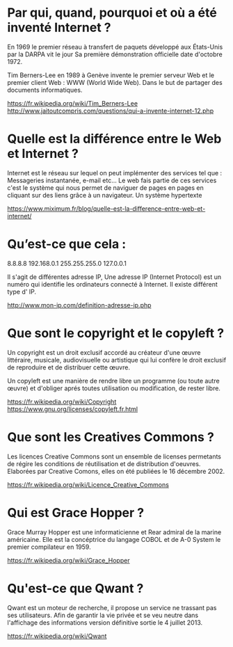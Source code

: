 # Par qui, quand, pourquoi et où a été inventé Internet ?

En 1969  le premier réseau à transfert de paquets développé aux États-Unis par la DARPA vit le jour  Sa première démonstration officielle date d'octobre 1972.

Tim Berners-Lee en 1989 à Genève invente le premier serveur Web et le premier client Web : WWW (World Wide Web). Dans le but de partager des documents informatiques.

https://fr.wikipedia.org/wiki/Tim_Berners-Lee
http://www.jaitoutcompris.com/questions/qui-a-invente-internet-12.php

# Quelle est la différence entre le Web et Internet ?

Internet est le réseau sur lequel on peut implémenter des services tel que :
Messageries instantanée, e-mail etc...
Le web fais partie de ces services c'est le système qui nous permet de naviguer de pages en pages en cliquant sur des liens grâce à un navigateur.
Un système hypertexte

https://www.miximum.fr/blog/quelle-est-la-difference-entre-web-et-internet/

# Qu’est-ce que cela :
8.8.8.8
192.168.0.1
255.255.255.0
127.0.0.1

Il s'agit de différentes adresse IP, Une adresse IP (Internet Protocol) est un numéro qui identifie les ordinateurs connecté à Internet.  Il existe différent type d' IP.

http://www.mon-ip.com/definition-adresse-ip.php

# Que sont le copyright et le copyleft ?

Un copyright est un droit exclusif accordé au créateur d'une œuvre littéraire, musicale, audiovisuelle ou artistique qui lui confère le droit exclusif de reproduire et de distribuer cette œuvre.

Un copyleft est une manière de rendre libre un programme (ou toute autre œuvre) et d'obliger aprés toutes
utilisation ou modification, de rester libre.

https://fr.wikipedia.org/wiki/Copyright
https://www.gnu.org/licenses/copyleft.fr.html

# Que sont les Creatives Commons ?

Les licences Creative Commons sont un ensemble de licenses permetants de régire les conditions de réutilisation et de distribution d'oeuvres. Elaborées par Creative Comons, elles on été publiées le 16 décembre 2002.

https://fr.wikipedia.org/wiki/Licence_Creative_Commons

# Qui est Grace Hopper ?

Grace Murray Hopper est une informaticienne et  Rear admiral de la marine américaine. Elle est la concéptrice du langage COBOL et de A-0 System le premier compilateur en 1959.

https://fr.wikipedia.org/wiki/Grace_Hopper

# Qu'est-ce que Qwant ?

Qwant est un moteur de recherche, il propose un service ne trassant pas ses utilisateurs. Afin de garantir
la vie privée et se veu neutre dans l'affichage des informations
version définitive sortie le 4 juillet 2013.

https://fr.wikipedia.org/wiki/Qwant

#